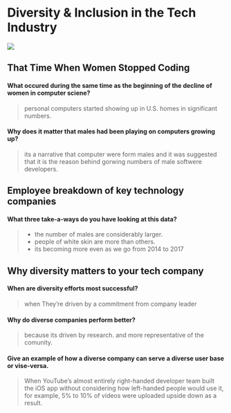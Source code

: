 # Diversity & Inclusion in the Tech Industry
![](https://miro.medium.com/max/1000/1*IpTJYxfYyLBJHmETm-zY1Q.png)
## That Time When Women Stopped Coding
#### What occured during the same time as the beginning of the decline of women in computer sciene?
> personal computers started showing up in U.S. homes in significant numbers.
#### Why does it matter that males had been playing on computers growing up?
> its a narrative that computer were form males and it was suggested that it is the reason behind gorwing numbers of male softwere developers.
## Employee breakdown of key technology companies
#### What three take-a-ways do you have looking at this data?
> + the number of males are considerably larger.
> + people of white skin are more than others.
> + its becoming more even as we go from 2014 to 2017
## Why diversity matters to your tech company


#### When are diversity efforts most successful?
> when They’re driven by a commitment from company leader
#### Why do diverse companies perform better?
> because its driven by research. and more representative of the comunity.

#### Give an example of how a diverse company can serve a diverse user base or vise-versa.
> When YouTube’s almost entirely right-handed developer team built the iOS app without considering how left-handed people would use it, for example, 5% to 10% of videos were uploaded upside down as a result.
